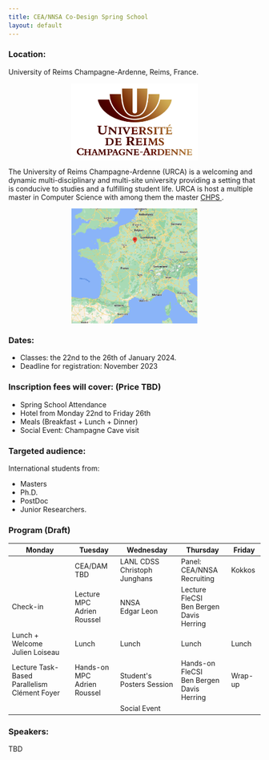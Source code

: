 ```yaml
---
title: CEA/NNSA Co-Design Spring School
layout: default
---
```


### Location: 

University of Reims Champagne-Ardenne, Reims, France. 

<img src="images/urca.png" style="display: block; margin-left: auto; margin-right: auto; width: 50%;"/>

<p> The University of Reims Champagne-Ardenne (URCA) is a welcoming and dynamic multi-disciplinary and multi-site university providing a setting that is conducive to studies and a fulfilling student life.
URCA is host a multiple master in Computer Science with among them the master <a href="https://romeo.univ-reims.fr/chps/" target="_blank"> CHPS  </a>.</p>

<img src="images/reims.png" style="display: block; margin-left: auto; margin-right: auto; width: 50%;"/>

### Dates: 

-	Classes: the 22nd to the 26th of January 2024. 
-	Deadline for registration: November 2023

### Inscription fees will cover: (Price TBD)
-	Spring School Attendance
-	Hotel from Monday 22nd to Friday 26th 
-	Meals (Breakfast + Lunch + Dinner) 
-	Social Event: Champagne Cave visit 

### Targeted audience: 	
International students from: 
-	Masters
-	Ph.D.
-	PostDoc
-	Junior Researchers. 

### Program (Draft) 


| Monday                                          	| Tuesday                        	| Wednesday                       	| Thursday                                         	| Friday  	|
|-------------------------------------------------	|--------------------------------	|---------------------------------	|--------------------------------------------------	|---------	|
|                                                 	| CEA/DAM<br>TBD                 	| LANL CDSS<br>Christoph Junghans 	| Panel: CEA/NNSA<br>Recruiting                    	| Kokkos  	|
| Check-in                                        	| Lecture MPC<br>Adrien Roussel  	| NNSA<br>Edgar Leon              	| Lecture FleCSI <br>Ben Bergen<br>Davis Herring  	|         	|
| Lunch + Welcome<br>Julien Loiseau               	| Lunch                          	| Lunch                           	| Lunch                                            	| Lunch   	|
| Lecture Task-Based Parallelism<br>Clément Foyer 	| Hands-on MPC<br>Adrien Roussel 	| Student's Posters Session       	| Hands-on FleCSI <br>Ben Bergen<br>Davis Herring 	| Wrap-up 	|
|                                                 	|                                	| Social Event                    	|                                                  	|         	|

### Speakers: 
TBD

